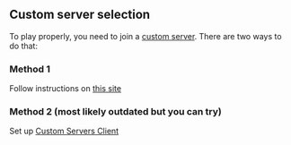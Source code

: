 ## Custom server selection
To play properly, you need to join a [custom server](https://github.com/Impostor/Impostor). There are two ways to do that:

### Method 1
Follow instructions on [this site](http://impostor.github.io/Impostor/)
### Method 2 (most likely outdated but you can try)
Set up [Custom Servers Client](https://github.com/CrowdedMods/CustomServersClient)
